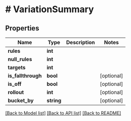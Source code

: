 # # VariationSummary

## Properties

Name | Type | Description | Notes
------------ | ------------- | ------------- | -------------
**rules** | **int** |  |
**null_rules** | **int** |  |
**targets** | **int** |  |
**is_fallthrough** | **bool** |  | [optional]
**is_off** | **bool** |  | [optional]
**rollout** | **int** |  | [optional]
**bucket_by** | **string** |  | [optional]

[[Back to Model list]](../../README.md#models) [[Back to API list]](../../README.md#endpoints) [[Back to README]](../../README.md)
